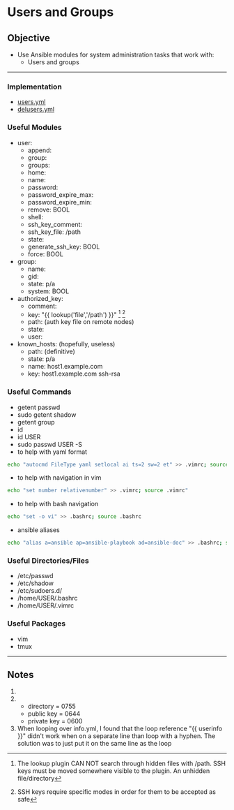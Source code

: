 # Users and Groups

## Objective
* Use Ansible modules for system administration tasks that work with:
	* Users and groups

---

### Implementation
* [users.yml](users.yml)
* [delusers.yml](delusers.yml)

### Useful Modules
* user:
	* append:
	* group:
	* groups:
	* home:
	* name:
	* password:
	* password_expire_max:
	* password_expire_min:
	* remove: BOOL
	* shell:
	* ssh_key_comment:
	* ssh_key_file: /path
	* state:
	* generate_ssh_key: BOOL
	* force: BOOL
* group:
	* name:
	* gid:
	* state: p/a
	* system: BOOL
* authorized_key:
	* comment:
	* key: "{{ lookup('file','/path') }}" [^authkey] [^mode]
	* path: (auth key file on remote nodes)
	* state:
	* user:
* known_hosts: (hopefully, useless)
	* path: (definitive)
	* state: p/a
	* name: host1.example.com
	* key: host1.example.com ssh-rsa 

### Useful Commands
* getent passwd
* sudo getent shadow
* getent group
* id
* id USER
* sudo passwd USER -S
* to help with yaml format
```zsh
echo "autocmd FileType yaml setlocal ai ts=2 sw=2 et" >> .vimrc; source .vimrc
```
* to help with navigation in vim
```zsh
echo "set number relativenumber" >> .vimrc; source .vimrc"
```
* to help with bash navigation
```zsh
echo "set -o vi" >> .bashrc; source .bashrc
```
* ansible aliases
```zsh
echo "alias a=ansible ap=ansible-playbook ad=ansible-doc" >> .bashrc; source .bashrc
```

### Useful Directories/Files
* /etc/passwd
* /etc/shadow
* /etc/sudoers.d/
* /home/USER/.bashrc
* /home/USER/.vimrc

### Useful Packages
* vim
* tmux

---

## Notes
1. [^authkey]: The lookup plugin CAN NOT search through hidden files with /path. SSH keys must be moved somewhere visible to the plugin. An unhidden file/directory
2. [^mode]: SSH keys require specific modes in order for them to be accepted as safe
	* directory = 0755
	* public key = 0644
	* private key = 0600
3. When looping over info.yml, I found that the loop reference "{{ userinfo }}" didn't work when on a separate line than loop with a hyphen. The solution was to just put it on the same line as the loop

